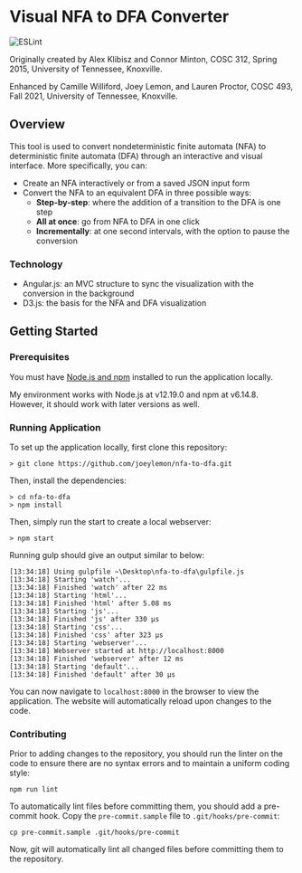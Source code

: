 # Visual NFA to DFA Converter
![ESLint](https://github.com/joeylemon/nfa-to-dfa/workflows/ESLint/badge.svg)

Originally created by Alex Klibisz and Connor Minton, COSC 312, Spring 2015, University of Tennessee, Knoxville.

Enhanced by Camille Williford, Joey Lemon, and Lauren Proctor, COSC 493, Fall 2021, University of Tennessee, Knoxville.

## Overview

This tool is used to convert nondeterministic finite automata (NFA) to deterministic finite automata (DFA) through an interactive and visual interface. More specifically, you can:
- Create an NFA interactively or from a saved JSON input form
- Convert the NFA to an equivalent DFA in three possible ways:
    - **Step-by-step**: where the addition of a transition to the DFA is one step
    - **All at once**: go from NFA to DFA in one click
    - **Incrementally**: at one second intervals, with the option to pause the conversion

### Technology

- Angular.js: an MVC structure to sync the visualization with the conversion in the background
- D3.js: the basis for the NFA and DFA visualization

## Getting Started

### Prerequisites

You must have [Node.js and npm](https://nodejs.org/en/) installed to run the application locally.

My environment works with Node.js at v12.19.0 and npm at v6.14.8. However, it should work with later versions as well.

### Running Application

To set up the application locally, first clone this repository:
```shell
> git clone https://github.com/joeylemon/nfa-to-dfa.git
```

Then, install the dependencies:
```shell
> cd nfa-to-dfa
> npm install
```

Then, simply run the start to create a local webserver:
```shell
> npm start
```

Running gulp should give an output similar to below:
```shell
[13:34:18] Using gulpfile ~\Desktop\nfa-to-dfa\gulpfile.js
[13:34:18] Starting 'watch'...
[13:34:18] Finished 'watch' after 22 ms
[13:34:18] Starting 'html'...
[13:34:18] Finished 'html' after 5.08 ms
[13:34:18] Starting 'js'...
[13:34:18] Finished 'js' after 330 µs
[13:34:18] Starting 'css'...
[13:34:18] Finished 'css' after 323 µs
[13:34:18] Starting 'webserver'...
[13:34:18] Webserver started at http://localhost:8000
[13:34:18] Finished 'webserver' after 12 ms
[13:34:18] Starting 'default'...
[13:34:18] Finished 'default' after 30 µs
```

You can now navigate to `localhost:8000` in the browser to view the application. The website will automatically reload upon changes to the code.

### Contributing

Prior to adding changes to the repository, you should run the linter on the code to ensure there are no syntax errors and to maintain a uniform coding style:
```shell
npm run lint
```

To automatically lint files before committing them, you should add a pre-commit hook. Copy the `pre-commit.sample` file to `.git/hooks/pre-commit`:
```shell
cp pre-commit.sample .git/hooks/pre-commit
```

Now, git will automatically lint all changed files before committing them to the repository.
